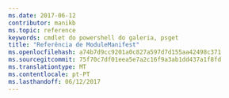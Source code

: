 ```yaml
---
ms.date: 2017-06-12
contributor: manikb
ms.topic: reference
keywords: cmdlet do powershell do galeria, psget
title: "Referência de ModuleManifest"
ms.openlocfilehash: a74b7d9cc9201a0c827a597d7d155aa42498c371
ms.sourcegitcommit: 75f70c7df01eea5e7a2c16f9a3ab1dd437a1f8fd
ms.translationtype: MT
ms.contentlocale: pt-PT
ms.lasthandoff: 06/12/2017
---
```

